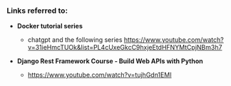 ### Links referred to:

- **Docker tutorial series**
  - chatgpt and the following series https://www.youtube.com/watch?v=31ieHmcTUOk&list=PL4cUxeGkcC9hxjeEtdHFNYMtCpjNBm3h7

- **Django Rest Framework Course - Build Web APIs with Python**
  - https://www.youtube.com/watch?v=tujhGdn1EMI

